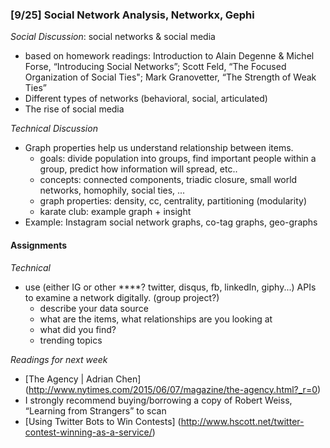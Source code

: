 ### [9/25] Social Network Analysis, Networkx, Gephi

_Social Discussion_: social networks & social media
- based on homework readings: Introduction to Alain Degenne & Michel Forse, “Introducing Social Networks”; Scott Feld, “The Focused Organization of Social Ties"; Mark Granovetter, “The Strength of Weak Ties” 
- Different types of networks (behavioral, social, articulated)
- The rise of social media

_Technical Discussion_
- Graph properties help us understand relationship between items.
    - goals: divide population into groups, find important people within a group, predict how information will spread, etc..
    - concepts: connected components, triadic closure, small world networks, homophily, social ties, ...
    - graph properties: density, cc, centrality, partitioning (modularity) 
    - karate club: example graph + insight
- Example: Instagram social network graphs, co-tag graphs, geo-graphs

#### Assignments

_Technical_
- use (either IG or other ****? twitter, disqus, fb, linkedIn, giphy...) APIs to examine a network digitally. (group project?)
    - describe your data source
    - what are the items, what relationships are you looking at
    - what did you find?
    - trending topics

_Readings for next week_
- [The Agency | Adrian Chen] (http://www.nytimes.com/2015/06/07/magazine/the-agency.html?_r=0)
- I strongly recommend buying/borrowing a copy of Robert Weiss, “Learning from Strangers” to scan
- [Using Twitter Bots to Win Contests] (http://www.hscott.net/twitter-contest-winning-as-a-service/)
